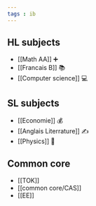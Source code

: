 ```yaml
---
tags : ib
---
```


## HL subjects
 - [[Math AA]] ➕
 - [[Francais B]] 📚
 - [[Computer science]] 💻

## SL subjects
- [[Economie]] 💰
- [[Anglais Literrature]] ✍
- [[Physics]] 🔭

## Common core
- [[TOK]] 
- [[common core/CAS]]
- [[EE]]
